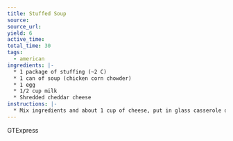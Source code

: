 ```yaml
---
title: Stuffed Soup
source: 
source_url: 
yield: 6
active_time: 
total_time: 30
tags: 
  - american
ingredients: |-
  * 1 package of stuffing (~2 C) 
  * 1 can of soup (chicken corn chowder) 
  * 1 egg 
  * 1/2 cup milk 
  * Shredded cheddar cheese 
instructions: |-
  * Mix ingredients and about 1 cup of cheese, put in glass casserole dish and cover with rest of cheese, bake at 350 for 20-25 mins 
---
```

GTExpress
